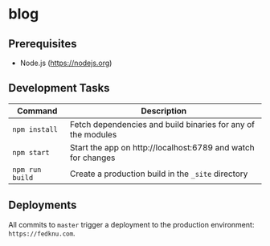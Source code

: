 # blog

## Prerequisites

- Node.js (https://nodejs.org)

## Development Tasks

| Command         | Description                                                  |
| --------------- | ------------------------------------------------------------ |
| `npm install`   | Fetch dependencies and build binaries for any of the modules |
| `npm start`     | Start the app on http://localhost:6789 and watch for changes |
| `npm run build` | Create a production build in the `_site` directory           |

## Deployments

All commits to `master` trigger a deployment to the production environment: `https://fedknu.com`.
